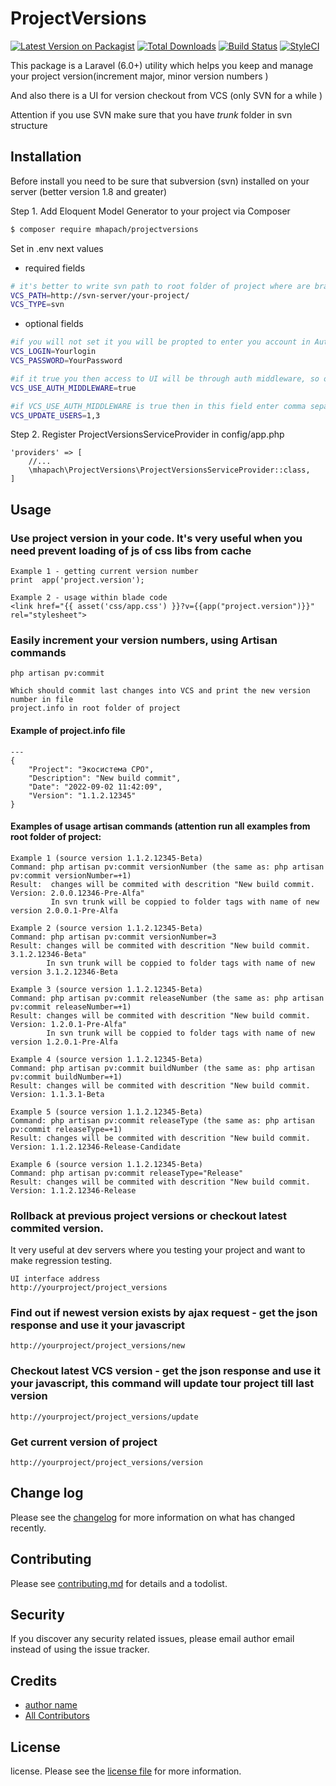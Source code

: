 # ProjectVersions

[![Latest Version on Packagist][ico-version]][link-packagist]
[![Total Downloads][ico-downloads]][link-downloads]
[![Build Status][ico-travis]][link-travis]
[![StyleCI][ico-styleci]][link-styleci]

This package is a Laravel (6.0+) utility which helps you keep and manage your project version(increment major, minor version numbers  )

And also there is a UI for version checkout from VCS (only SVN for a while )

Attention if you use SVN make sure that you have *trunk* folder in svn structure   

## Installation

Before install you need to be sure that subversion (svn) installed on your server (better version 1.8 and greater) 

Step 1. Add Eloquent Model Generator to your project via Composer

``` bash
$ composer require mhapach/projectversions
```
Set in .env next values
- required fields
``` bash
# it's better to write svn path to root folder of project where are branches tags and trunk exists  
VCS_PATH=http://svn-server/your-project/  
VCS_TYPE=svn
```
- optional fields   
``` bash
#if you will not set it you will be propted to enter you account in Authorisation form for VCS in UI
VCS_LOGIN=Yourlogin
VCS_PASSWORD=YourPassword

#if it true you then access to UI will be through auth middleware, so only authorised users will able to update project 
VCS_USE_AUTH_MIDDLEWARE=true

#if VCS_USE_AUTH_MIDDLEWARE is true then in this field enter comma separated ids of users allowed to checkout and update project from VCS  
VCS_UPDATE_USERS=1,3
```

Step 2. Register ProjectVersionsServiceProvider in config/app.php
```  
'providers' => [
    //...
    \mhapach\ProjectVersions\ProjectVersionsServiceProvider::class,
]
```

## Usage
### Use project version in your code. It's very useful when you need prevent loading of js of css libs from cache
    Example 1 - getting current version number 
    print  app('project.version');
    
    Example 2 - usage within blade code  
    <link href="{{ asset('css/app.css') }}?v={{app("project.version")}}" rel="stylesheet">

      
   
### Easily increment your version numbers, using Artisan commands
    
    php artisan pv:commit
     
    Which should commit last changes into VCS and print the new version number in file 
    project.info in root folder of project
    
####   Example of project.info file
    ---
    {
        "Project": "Экосистема СРО",
        "Description": "New build commit",
        "Date": "2022-09-02 11:42:09",
        "Version": "1.1.2.12345"
    }
    
#### Examples of usage artisan commands (attention run all examples from root folder of project:
   
    Example 1 (source version 1.1.2.12345-Beta)
    Command: php artisan pv:commit versionNumber (the same as: php artisan pv:commit versionNumber=+1)
    Result:  changes will be commited with descrition "New build commit. Version: 2.0.0.12346-Pre-Alfa"
             In svn trunk will be coppied to folder tags with name of new version 2.0.0.1-Pre-Alfa
    
    Example 2 (source version 1.1.2.12345-Beta)
    Command: php artisan pv:commit versionNumber=3
    Result: changes will be commited with descrition "New build commit. 3.1.2.12346-Beta"
            In svn trunk will be coppied to folder tags with name of new version 3.1.2.12346-Beta
    
    Example 3 (source version 1.1.2.12345-Beta)
    Command: php artisan pv:commit releaseNumber (the same as: php artisan pv:commit releaseNumber=+1)    
    Result: changes will be commited with descrition "New build commit. Version: 1.2.0.1-Pre-Alfa"
            In svn trunk will be coppied to folder tags with name of new version 1.2.0.1-Pre-Alfa
    
    Example 4 (source version 1.1.2.12345-Beta)
    Command: php artisan pv:commit buildNumber (the same as: php artisan pv:commit buildNumber=+1)
    Result: changes will be commited with descrition "New build commit. Version: 1.1.3.1-Beta
    
    Example 5 (source version 1.1.2.12345-Beta)
    Command: php artisan pv:commit releaseType (the same as: php artisan pv:commit releaseType=+1)
    Result: changes will be commited with descrition "New build commit. Version: 1.1.2.12346-Release-Candidate
    
    Example 6 (source version 1.1.2.12345-Beta)
    Command: php artisan pv:commit releaseType="Release"
    Result: changes will be commited with descrition "New build commit. Version: 1.1.2.12346-Release

    
### Rollback at previous project versions or checkout latest commited version.
 It very useful at dev servers where you testing your project and want to make regression testing.
 
    UI interface address 
    http://yourproject/project_versions  

### Find out if newest version exists by ajax request - get the json response and use it your javascript 
 
    http://yourproject/project_versions/new  

### Checkout latest VCS version  - get the json response and use it your javascript, this command will update tour project till last version 

    http://yourproject/project_versions/update 

### Get current version of project 

    http://yourproject/project_versions/version
    
    
## Change log

Please see the [changelog](changelog.md) for more information on what has changed recently.

## Contributing

Please see [contributing.md](contributing.md) for details and a todolist.

## Security

If you discover any security related issues, please email author email instead of using the issue tracker.

## Credits

- [author name][link-author]
- [All Contributors][link-contributors]

## License

license. Please see the [license file](license.md) for more information.

[ico-version]: https://img.shields.io/packagist/v/mhapach/projectversions.svg?style=flat-square
[ico-downloads]: https://img.shields.io/packagist/dt/mhapach/projectversions.svg?style=flat-square
[ico-travis]: https://img.shields.io/travis/mhapach/projectversions/master.svg?style=flat-square
[ico-styleci]: https://styleci.io/repos/12345678/shield

[link-packagist]: https://packagist.org/packages/mhapach/projectversions
[link-downloads]: https://packagist.org/packages/mhapach/projectversions
[link-travis]: https://travis-ci.org/mhapach/projectversions
[link-styleci]: https://styleci.io/repos/12345678
[link-author]: https://github.com/mhapach
[link-contributors]: ../../contributors
